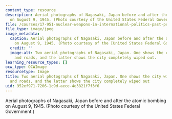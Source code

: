 ```yaml
---
content_type: resource
description: Aerial photographs of Nagasaki, Japan before and after the atomic bombing
  on August 9, 1945. (Photo courtesy of the United States Federal Government.)
file: /courses/17-951-nuclear-weapons-in-international-politics-past-present-and-future-spring-2009/952ef97172061c9daece4e3821f7f3f6_17-951S09.jpg
file_type: image/jpeg
image_metadata:
  caption: Aerial photographs of Nagasaki, Japan before and after the atomic bombing
    on August 9, 1945. (Photo courtesy of the [United States Federal Government](http://en.wikipedia.org/wiki/File:Nagasaki_1945_-_Before_and_after_%28adjusted%29.jpg).)
  credit: ''
  image-alt: Two aerial photographs of Nagasaki, Japan. One shows the city with buildings
    and roads, and the latter shows the city completely wiped out.
learning_resource_types: []
ocw_type: OCWImage
resourcetype: Image
title: Two aerial photographs of Nagasaki, Japan. One shows the city with buildings
  and roads, and the latter shows the city completely wiped out
uid: 952ef971-7206-1c9d-aece-4e3821f7f3f6
---
```

Aerial photographs of Nagasaki, Japan before and after the atomic bombing on August 9, 1945. (Photo courtesy of the United States Federal Government.)

